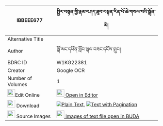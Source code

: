 |IBBEEE677|སྤྱིར་བསྟན་གྱི་རྣམ་བཤད་ཐུབ་བསྟན་རིན་པོ་ཆེ་གསལ་བའི་སྒྲོན་མེ། 
| --- | --- 
|Alternative Title |
|Author| སྒོ་མང་དཔོན་སློབ་སྐལ་བཟང་དངོས་གྲུབ།
|BDRC ID | W1KG22381
|Creator | Google OCR
|Number of Volumes| 1
|<img width="25" src="https://img.icons8.com/color/25/000000/edit-property.png">Edit Online| [<img width="25" src="https://avatars.githubusercontent.com/u/45091458?s=200&v=4"> Open in Editor](http://editor.openpecha.org/IBBEEE677)
|<img width="25" src="https://img.icons8.com/fluent/48/000000/download-2.png"/>  Download | [![](https://img.icons8.com/color/20/000000/txt.png)Plain Text](https://github.com/Openpecha/IBBEEE677/releases/download/v1/chir_ten_gyi_namshe_tubten_rin_plain_IBBEEE677.zip), [![](https://img.icons8.com/color/20/000000/txt.png)Text with Pagination](https://github.com/Openpecha/IBBEEE677/releases/download/v1/chir_ten_gyi_namshe_tubten_rin_pages_IBBEEE677.zip)
|<img width="25" src="https://img.icons8.com/plasticine/100/000000/pictures-folder.png"/>  Source Images | [<img width="25" src="https://library.bdrc.io/icons/BUDA-small.svg"> Images of text file open in BUDA](https://library.bdrc.io/show/bdr:W1KG22381)